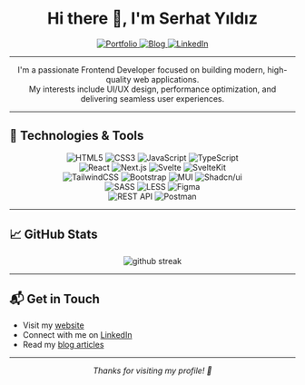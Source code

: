 <h1 align="center">Hi there 👋, I'm Serhat Yıldız</h1>

<div align="center">
  <a href="https://serhatdev.vercel.app/" target="_blank" rel="noopener noreferrer">
    <img src="https://img.shields.io/badge/Portfolio-serhatdev.vercel.app-2ea44f?style=for-the-badge&logo=vercel&logoColor=white" alt="Portfolio"/>
  </a>
  <a href="https://serhatdev.vercel.app/blog" target="_blank" rel="noopener noreferrer">
    <img src="https://img.shields.io/badge/Blog-Read%20my%20articles-FF4088?style=for-the-badge&logo=hugo&logoColor=white" alt="Blog"/>
  </a>
  <a href="https://www.linkedin.com/in/serhat-yldz/" target="_blank" rel="noopener noreferrer">
    <img src="https://img.shields.io/badge/LinkedIn-Connect-0077B5?style=for-the-badge&logo=linkedin&logoColor=white" alt="LinkedIn"/>
  </a>
</div>

---

<p align="center">
  I'm a passionate Frontend Developer focused on building modern, high-quality web applications. <br/>
  My interests include UI/UX design, performance optimization, and delivering seamless user experiences.
</p>

---

## 🚀 Technologies & Tools

<div align="center">

  ![HTML5](https://img.shields.io/badge/HTML5-E34F26?style=for-the-badge&logo=html5&logoColor=white)
  ![CSS3](https://img.shields.io/badge/CSS3-1572B6?style=for-the-badge&logo=css3&logoColor=white)
  ![JavaScript](https://img.shields.io/badge/JavaScript-F7DF1E?style=for-the-badge&logo=javascript&logoColor=black)
  ![TypeScript](https://img.shields.io/badge/TypeScript-3178C6?style=for-the-badge&logo=typescript&logoColor=white)
  <br/>
  ![React](https://img.shields.io/badge/React-20232A?style=for-the-badge&logo=react&logoColor=61DAFB)
  ![Next.js](https://img.shields.io/badge/Next.js-000000?style=for-the-badge&logo=next.js&logoColor=white)
  ![Svelte](https://img.shields.io/badge/Svelte-FF3E00?style=for-the-badge&logo=svelte&logoColor=white)
  ![SvelteKit](https://img.shields.io/badge/SvelteKit-FF3E00?style=for-the-badge&logo=svelte&logoColor=white)
  <br/>
  ![TailwindCSS](https://img.shields.io/badge/Tailwind_CSS-38B2AC?style=for-the-badge&logo=tailwind-css&logoColor=white)
  ![Bootstrap](https://img.shields.io/badge/Bootstrap-563D7C?style=for-the-badge&logo=bootstrap&logoColor=white)
  ![MUI](https://img.shields.io/badge/Material_UI-0081CB?style=for-the-badge&logo=mui&logoColor=white)
  ![Shadcn/ui](https://img.shields.io/badge/shadcn%2Fui-000000?style=for-the-badge&logo=shadcnui&logoColor=white)
  <br/>
  ![SASS](https://img.shields.io/badge/Sass-CC6699?style=for-the-badge&logo=sass&logoColor=white)
  ![LESS](https://img.shields.io/badge/Less-1D365D?style=for-the-badge&logo=less&logoColor=white)
  ![Figma](https://img.shields.io/badge/Figma-F24E1E?style=for-the-badge&logo=figma&logoColor=white)
  <br/>
  ![REST API](https://img.shields.io/badge/REST_API-02569B?style=for-the-badge&logo=rest&logoColor=white)
  ![Postman](https://img.shields.io/badge/Postman-FF6C37?style=for-the-badge&logo=postman&logoColor=white)
</div>

---

## 📈 GitHub Stats

<div align="center">
  <img src="https://github-readme-streak-stats.herokuapp.com/?user=serhat-yildiz&theme=radical" alt="github streak" />
</div>

---

## 📬 Get in Touch

- Visit my [website](https://serhatdev.vercel.app/)
- Connect with me on [LinkedIn](https://www.linkedin.com/in/serhat-yldz/)
- Read my [blog articles](https://serhatdev.vercel.app/blog)

---

<p align="center">
  <em>Thanks for visiting my profile! 🚀</em>
</p>

